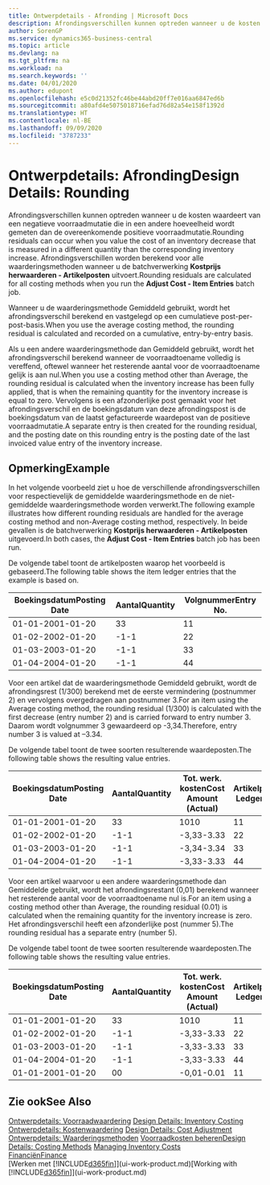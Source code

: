 ```yaml
---
title: Ontwerpdetails - Afronding | Microsoft Docs
description: Afrondingsverschillen kunnen optreden wanneer u de kosten waardeert van een negatieve voorraadmutatie die in een andere hoeveelheid wordt gemeten dan de overeenkomende positieve voorraadmutatie. Afrondingsverschillen worden berekend voor alle waarderingsmethoden wanneer u de batchverwerking **Kostprijs herwaarderen - Artikelposten** uitvoert.
author: SorenGP
ms.service: dynamics365-business-central
ms.topic: article
ms.devlang: na
ms.tgt_pltfrm: na
ms.workload: na
ms.search.keywords: ''
ms.date: 04/01/2020
ms.author: edupont
ms.openlocfilehash: e5c0d21352fc46be44abd20ff7e016aa6847ed6b
ms.sourcegitcommit: a80afd4e5075018716efad76d82a54e158f1392d
ms.translationtype: HT
ms.contentlocale: nl-BE
ms.lasthandoff: 09/09/2020
ms.locfileid: "3787233"
---
```

# <a name="design-details-rounding"></a><span data-ttu-id="1d688-104">Ontwerpdetails: Afronding</span><span class="sxs-lookup"><span data-stu-id="1d688-104">Design Details: Rounding</span></span>
<span data-ttu-id="1d688-105">Afrondingsverschillen kunnen optreden wanneer u de kosten waardeert van een negatieve voorraadmutatie die in een andere hoeveelheid wordt gemeten dan de overeenkomende positieve voorraadmutatie.</span><span class="sxs-lookup"><span data-stu-id="1d688-105">Rounding residuals can occur when you value the cost of an inventory decrease that is measured in a different quantity than the corresponding inventory increase.</span></span> <span data-ttu-id="1d688-106">Afrondingsverschillen worden berekend voor alle waarderingsmethoden wanneer u de batchverwerking **Kostprijs herwaarderen - Artikelposten** uitvoert.</span><span class="sxs-lookup"><span data-stu-id="1d688-106">Rounding residuals are calculated for all costing methods when you run the **Adjust Cost - Item Entries** batch job.</span></span>  

 <span data-ttu-id="1d688-107">Wanneer u de waarderingsmethode Gemiddeld gebruikt, wordt het afrondingsverschil berekend en vastgelegd op een cumulatieve post-per-post-basis.</span><span class="sxs-lookup"><span data-stu-id="1d688-107">When you use the average costing method, the rounding residual is calculated and recorded on a cumulative, entry-by-entry basis.</span></span>  

 <span data-ttu-id="1d688-108">Als u een andere waarderingsmethode dan Gemiddeld gebruikt, wordt het afrondingsverschil berekend wanneer de voorraadtoename volledig is vereffend, oftewel wanneer het resterende aantal voor de voorraadtoename gelijk is aan nul.</span><span class="sxs-lookup"><span data-stu-id="1d688-108">When you use a costing method other than Average, the rounding residual is calculated when the inventory increase has been fully applied, that is when the remaining quantity for the inventory increase is equal to zero.</span></span> <span data-ttu-id="1d688-109">Vervolgens is een afzonderlijke post gemaakt voor het afrondingsverschil en de boekingsdatum van deze afrondingspost is de boekingsdatum van de laatst gefactureerde waardepost van de positieve voorraadmutatie.</span><span class="sxs-lookup"><span data-stu-id="1d688-109">A separate entry is then created for the rounding residual, and the posting date on this rounding entry is the posting date of the last invoiced value entry of the inventory increase.</span></span>  

## <a name="example"></a><span data-ttu-id="1d688-110">Opmerking</span><span class="sxs-lookup"><span data-stu-id="1d688-110">Example</span></span>  
 <span data-ttu-id="1d688-111">In het volgende voorbeeld ziet u hoe de verschillende afrondingsverschillen voor respectievelijk de gemiddelde waarderingsmethode en de niet-gemiddelde waarderingsmethode worden verwerkt.</span><span class="sxs-lookup"><span data-stu-id="1d688-111">The following example illustrates how different rounding residuals are handled for the average costing method and non-Average costing method, respectively.</span></span> <span data-ttu-id="1d688-112">In beide gevallen is de batchverwerking **Kostprijs herwaarderen - Artikelposten** uitgevoerd.</span><span class="sxs-lookup"><span data-stu-id="1d688-112">In both cases, the **Adjust Cost - Item Entries** batch job has been run.</span></span>  

 <span data-ttu-id="1d688-113">De volgende tabel toont de artikelposten waarop het voorbeeld is gebaseerd.</span><span class="sxs-lookup"><span data-stu-id="1d688-113">The following table shows the item ledger entries that the example is based on.</span></span>  

|<span data-ttu-id="1d688-114">Boekingsdatum</span><span class="sxs-lookup"><span data-stu-id="1d688-114">Posting Date</span></span>|<span data-ttu-id="1d688-115">Aantal</span><span class="sxs-lookup"><span data-stu-id="1d688-115">Quantity</span></span>|<span data-ttu-id="1d688-116">Volgnummer</span><span class="sxs-lookup"><span data-stu-id="1d688-116">Entry No.</span></span>|  
|------------------|--------------|---------------|  
|<span data-ttu-id="1d688-117">01-01-20</span><span class="sxs-lookup"><span data-stu-id="1d688-117">01-01-20</span></span>|<span data-ttu-id="1d688-118">3</span><span class="sxs-lookup"><span data-stu-id="1d688-118">3</span></span>|<span data-ttu-id="1d688-119">1</span><span class="sxs-lookup"><span data-stu-id="1d688-119">1</span></span>|  
|<span data-ttu-id="1d688-120">01-02-20</span><span class="sxs-lookup"><span data-stu-id="1d688-120">02-01-20</span></span>|<span data-ttu-id="1d688-121">-1</span><span class="sxs-lookup"><span data-stu-id="1d688-121">-1</span></span>|<span data-ttu-id="1d688-122">2</span><span class="sxs-lookup"><span data-stu-id="1d688-122">2</span></span>|  
|<span data-ttu-id="1d688-123">01-03-20</span><span class="sxs-lookup"><span data-stu-id="1d688-123">03-01-20</span></span>|<span data-ttu-id="1d688-124">-1</span><span class="sxs-lookup"><span data-stu-id="1d688-124">-1</span></span>|<span data-ttu-id="1d688-125">3</span><span class="sxs-lookup"><span data-stu-id="1d688-125">3</span></span>|  
|<span data-ttu-id="1d688-126">01-04-20</span><span class="sxs-lookup"><span data-stu-id="1d688-126">04-01-20</span></span>|<span data-ttu-id="1d688-127">-1</span><span class="sxs-lookup"><span data-stu-id="1d688-127">-1</span></span>|<span data-ttu-id="1d688-128">4</span><span class="sxs-lookup"><span data-stu-id="1d688-128">4</span></span>|  

 <span data-ttu-id="1d688-129">Voor een artikel dat de waarderingsmethode Gemiddeld gebruikt, wordt de afrondingsrest (1/300) berekend met de eerste vermindering (postnummer 2) en vervolgens overgedragen aan postnummer 3.</span><span class="sxs-lookup"><span data-stu-id="1d688-129">For an item using the Average costing method, the rounding residual (1/300) is calculated with the first decrease (entry number 2) and is carried forward to entry number 3.</span></span> <span data-ttu-id="1d688-130">Daarom wordt volgnummer 3 gewaardeerd op -3,34.</span><span class="sxs-lookup"><span data-stu-id="1d688-130">Therefore, entry number 3 is valued at –3.34.</span></span>  

 <span data-ttu-id="1d688-131">De volgende tabel toont de twee soorten resulterende waardeposten.</span><span class="sxs-lookup"><span data-stu-id="1d688-131">The following table shows the resulting value entries.</span></span>  

|<span data-ttu-id="1d688-132">Boekingsdatum</span><span class="sxs-lookup"><span data-stu-id="1d688-132">Posting Date</span></span>|<span data-ttu-id="1d688-133">Aantal</span><span class="sxs-lookup"><span data-stu-id="1d688-133">Quantity</span></span>|<span data-ttu-id="1d688-134">Tot. werk. kosten</span><span class="sxs-lookup"><span data-stu-id="1d688-134">Cost Amount (Actual)</span></span>|<span data-ttu-id="1d688-135">Artikelpostnr.</span><span class="sxs-lookup"><span data-stu-id="1d688-135">Item Ledger Entry No.</span></span>|<span data-ttu-id="1d688-136">Volgnummer</span><span class="sxs-lookup"><span data-stu-id="1d688-136">Entry No.</span></span>|  
|------------------|--------------|----------------------------|---------------------------|---------------|  
|<span data-ttu-id="1d688-137">01-01-20</span><span class="sxs-lookup"><span data-stu-id="1d688-137">01-01-20</span></span>|<span data-ttu-id="1d688-138">3</span><span class="sxs-lookup"><span data-stu-id="1d688-138">3</span></span>|<span data-ttu-id="1d688-139">10</span><span class="sxs-lookup"><span data-stu-id="1d688-139">10</span></span>|<span data-ttu-id="1d688-140">1</span><span class="sxs-lookup"><span data-stu-id="1d688-140">1</span></span>|<span data-ttu-id="1d688-141">1</span><span class="sxs-lookup"><span data-stu-id="1d688-141">1</span></span>|  
|<span data-ttu-id="1d688-142">01-02-20</span><span class="sxs-lookup"><span data-stu-id="1d688-142">02-01-20</span></span>|<span data-ttu-id="1d688-143">-1</span><span class="sxs-lookup"><span data-stu-id="1d688-143">-1</span></span>|<span data-ttu-id="1d688-144">-3,33</span><span class="sxs-lookup"><span data-stu-id="1d688-144">-3.33</span></span>|<span data-ttu-id="1d688-145">2</span><span class="sxs-lookup"><span data-stu-id="1d688-145">2</span></span>|<span data-ttu-id="1d688-146">2</span><span class="sxs-lookup"><span data-stu-id="1d688-146">2</span></span>|  
|<span data-ttu-id="1d688-147">01-03-20</span><span class="sxs-lookup"><span data-stu-id="1d688-147">03-01-20</span></span>|<span data-ttu-id="1d688-148">-1</span><span class="sxs-lookup"><span data-stu-id="1d688-148">-1</span></span>|<span data-ttu-id="1d688-149">-3,34</span><span class="sxs-lookup"><span data-stu-id="1d688-149">-3.34</span></span>|<span data-ttu-id="1d688-150">3</span><span class="sxs-lookup"><span data-stu-id="1d688-150">3</span></span>|<span data-ttu-id="1d688-151">3</span><span class="sxs-lookup"><span data-stu-id="1d688-151">3</span></span>|  
|<span data-ttu-id="1d688-152">01-04-20</span><span class="sxs-lookup"><span data-stu-id="1d688-152">04-01-20</span></span>|<span data-ttu-id="1d688-153">-1</span><span class="sxs-lookup"><span data-stu-id="1d688-153">-1</span></span>|<span data-ttu-id="1d688-154">-3,33</span><span class="sxs-lookup"><span data-stu-id="1d688-154">-3.33</span></span>|<span data-ttu-id="1d688-155">4</span><span class="sxs-lookup"><span data-stu-id="1d688-155">4</span></span>|<span data-ttu-id="1d688-156">4</span><span class="sxs-lookup"><span data-stu-id="1d688-156">4</span></span>|  

 <span data-ttu-id="1d688-157">Voor een artikel waarvoor u een andere waarderingsmethode dan Gemiddelde gebruikt, wordt het afrondingsrestant (0,01) berekend wanneer het resterende aantal voor de voorraadtoename nul is.</span><span class="sxs-lookup"><span data-stu-id="1d688-157">For an item using a costing method other than Average, the rounding residual (0.01) is calculated when the remaining quantity for the inventory increase is zero.</span></span> <span data-ttu-id="1d688-158">Het afrondingsverschil heeft een afzonderlijke post (nummer 5).</span><span class="sxs-lookup"><span data-stu-id="1d688-158">The rounding residual has a separate entry (number 5).</span></span>  

 <span data-ttu-id="1d688-159">De volgende tabel toont de twee soorten resulterende waardeposten.</span><span class="sxs-lookup"><span data-stu-id="1d688-159">The following table shows the resulting value entries.</span></span>  

|<span data-ttu-id="1d688-160">Boekingsdatum</span><span class="sxs-lookup"><span data-stu-id="1d688-160">Posting Date</span></span>|<span data-ttu-id="1d688-161">Aantal</span><span class="sxs-lookup"><span data-stu-id="1d688-161">Quantity</span></span>|<span data-ttu-id="1d688-162">Tot. werk. kosten</span><span class="sxs-lookup"><span data-stu-id="1d688-162">Cost Amount (Actual)</span></span>|<span data-ttu-id="1d688-163">Artikelpostnr.</span><span class="sxs-lookup"><span data-stu-id="1d688-163">Item Ledger Entry No.</span></span>|<span data-ttu-id="1d688-164">Volgnummer</span><span class="sxs-lookup"><span data-stu-id="1d688-164">Entry No.</span></span>|  
|------------------|--------------|----------------------------|---------------------------|---------------|  
|<span data-ttu-id="1d688-165">01-01-20</span><span class="sxs-lookup"><span data-stu-id="1d688-165">01-01-20</span></span>|<span data-ttu-id="1d688-166">3</span><span class="sxs-lookup"><span data-stu-id="1d688-166">3</span></span>|<span data-ttu-id="1d688-167">10</span><span class="sxs-lookup"><span data-stu-id="1d688-167">10</span></span>|<span data-ttu-id="1d688-168">1</span><span class="sxs-lookup"><span data-stu-id="1d688-168">1</span></span>|<span data-ttu-id="1d688-169">1</span><span class="sxs-lookup"><span data-stu-id="1d688-169">1</span></span>|  
|<span data-ttu-id="1d688-170">01-02-20</span><span class="sxs-lookup"><span data-stu-id="1d688-170">02-01-20</span></span>|<span data-ttu-id="1d688-171">-1</span><span class="sxs-lookup"><span data-stu-id="1d688-171">-1</span></span>|<span data-ttu-id="1d688-172">-3,33</span><span class="sxs-lookup"><span data-stu-id="1d688-172">-3.33</span></span>|<span data-ttu-id="1d688-173">2</span><span class="sxs-lookup"><span data-stu-id="1d688-173">2</span></span>|<span data-ttu-id="1d688-174">2</span><span class="sxs-lookup"><span data-stu-id="1d688-174">2</span></span>|  
|<span data-ttu-id="1d688-175">01-03-20</span><span class="sxs-lookup"><span data-stu-id="1d688-175">03-01-20</span></span>|<span data-ttu-id="1d688-176">-1</span><span class="sxs-lookup"><span data-stu-id="1d688-176">-1</span></span>|<span data-ttu-id="1d688-177">-3,33</span><span class="sxs-lookup"><span data-stu-id="1d688-177">-3.33</span></span>|<span data-ttu-id="1d688-178">3</span><span class="sxs-lookup"><span data-stu-id="1d688-178">3</span></span>|<span data-ttu-id="1d688-179">3</span><span class="sxs-lookup"><span data-stu-id="1d688-179">3</span></span>|  
|<span data-ttu-id="1d688-180">01-04-20</span><span class="sxs-lookup"><span data-stu-id="1d688-180">04-01-20</span></span>|<span data-ttu-id="1d688-181">-1</span><span class="sxs-lookup"><span data-stu-id="1d688-181">-1</span></span>|<span data-ttu-id="1d688-182">-3,33</span><span class="sxs-lookup"><span data-stu-id="1d688-182">-3.33</span></span>|<span data-ttu-id="1d688-183">4</span><span class="sxs-lookup"><span data-stu-id="1d688-183">4</span></span>|<span data-ttu-id="1d688-184">4</span><span class="sxs-lookup"><span data-stu-id="1d688-184">4</span></span>|  
|<span data-ttu-id="1d688-185">01-01-20</span><span class="sxs-lookup"><span data-stu-id="1d688-185">01-01-20</span></span>|<span data-ttu-id="1d688-186">0</span><span class="sxs-lookup"><span data-stu-id="1d688-186">0</span></span>|<span data-ttu-id="1d688-187">-0,01</span><span class="sxs-lookup"><span data-stu-id="1d688-187">-0.01</span></span>|<span data-ttu-id="1d688-188">1</span><span class="sxs-lookup"><span data-stu-id="1d688-188">1</span></span>|<span data-ttu-id="1d688-189">5</span><span class="sxs-lookup"><span data-stu-id="1d688-189">5</span></span>|  

## <a name="see-also"></a><span data-ttu-id="1d688-190">Zie ook</span><span class="sxs-lookup"><span data-stu-id="1d688-190">See Also</span></span>  
 <span data-ttu-id="1d688-191">[Ontwerpdetails: Voorraadwaardering](design-details-inventory-costing.md) </span><span class="sxs-lookup"><span data-stu-id="1d688-191">[Design Details: Inventory Costing](design-details-inventory-costing.md) </span></span>  
 <span data-ttu-id="1d688-192">[Ontwerpdetails: Kostenwaardering](design-details-cost-adjustment.md) </span><span class="sxs-lookup"><span data-stu-id="1d688-192">[Design Details: Cost Adjustment](design-details-cost-adjustment.md) </span></span>  
 <span data-ttu-id="1d688-193">[Ontwerpdetails: Waarderingsmethoden](design-details-costing-methods.md) [Voorraadkosten beheren](finance-manage-inventory-costs.md)</span><span class="sxs-lookup"><span data-stu-id="1d688-193">[Design Details: Costing Methods](design-details-costing-methods.md) [Managing Inventory Costs](finance-manage-inventory-costs.md)</span></span>  
 [<span data-ttu-id="1d688-194">Financiën</span><span class="sxs-lookup"><span data-stu-id="1d688-194">Finance</span></span>](finance.md)  
 <span data-ttu-id="1d688-195">[Werken met [!INCLUDE[d365fin](includes/d365fin_md.md)]](ui-work-product.md)</span><span class="sxs-lookup"><span data-stu-id="1d688-195">[Working with [!INCLUDE[d365fin](includes/d365fin_md.md)]](ui-work-product.md)</span></span>
